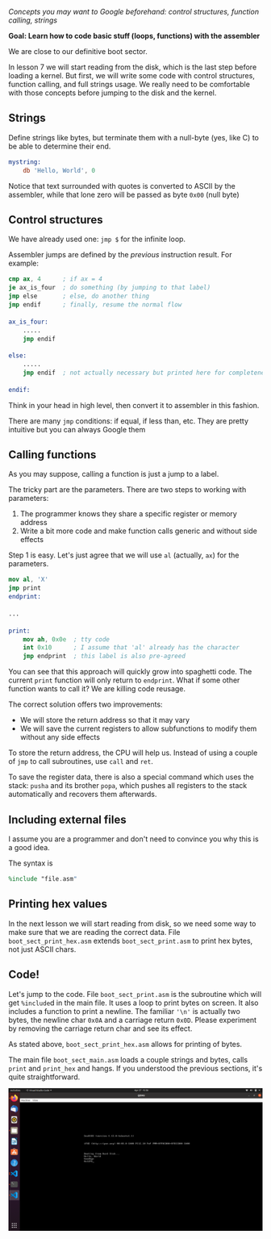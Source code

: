*Concepts you may want to Google beforehand: control structures,
function calling, strings*

**Goal: Learn how to code basic stuff (loops, functions) with the assembler**

We are close to our definitive boot sector.

In lesson 7 we will start reading from the disk, which is the last step before
loading a kernel. But first, we will write some code with control structures,
function calling, and full strings usage. We really need to be comfortable with
those concepts before jumping to the disk and the kernel.


Strings
-------

Define strings like bytes, but terminate them with a null-byte (yes, like C)
to be able to determine their end.

```nasm
mystring:
    db 'Hello, World', 0
```

Notice that text surrounded with quotes is converted to ASCII by the assembler,
while that lone zero will be passed as byte `0x00` (null byte)


Control structures
------------------

We have already used one: `jmp $` for the infinite loop.

Assembler jumps are defined by the *previous* instruction result. For example:

```nasm
cmp ax, 4      ; if ax = 4
je ax_is_four  ; do something (by jumping to that label)
jmp else       ; else, do another thing
jmp endif      ; finally, resume the normal flow

ax_is_four:
    .....
    jmp endif

else:
    .....
    jmp endif  ; not actually necessary but printed here for completeness

endif:
```

Think in your head in high level, then convert it to assembler in this fashion.

There are many `jmp` conditions: if equal, if less than, etc. They are pretty 
intuitive but you can always Google them


Calling functions
-----------------

As you may suppose, calling a function is just a jump to a label.

The tricky part are the parameters. There are two steps to working with parameters:

1. The programmer knows they share a specific register or memory address
2. Write a bit more code and make function calls generic and without side effects

Step 1 is easy. Let's just agree that we will use `al` (actually, `ax`) for the parameters.

```nasm
mov al, 'X'
jmp print
endprint:

...

print:
    mov ah, 0x0e  ; tty code
    int 0x10      ; I assume that 'al' already has the character
    jmp endprint  ; this label is also pre-agreed
```

You can see that this approach will quickly grow into spaghetti code. The current
`print` function will only return to `endprint`. What if some other function
wants to call it? We are killing code reusage.

The correct solution offers two improvements:

- We will store the return address so that it may vary
- We will save the current registers to allow subfunctions to modify them
  without any side effects

To store the return address, the CPU will help us. Instead of using a couple of
`jmp` to call subroutines, use `call` and `ret`.

To save the register data, there is also a special command which uses the stack: `pusha`
and its brother `popa`, which pushes all registers to the stack automatically and
recovers them afterwards.


Including external files
------------------------

I assume you are a programmer and don't need to convince you why this is
a good idea.

The syntax is
```nasm
%include "file.asm"
```


Printing hex values
-------------------

In the next lesson we will start reading from disk, so we need some way
to make sure that we are reading the correct data. File `boot_sect_print_hex.asm`
extends `boot_sect_print.asm` to print hex bytes, not just ASCII chars.


Code! 
-----

Let's jump to the code. File `boot_sect_print.asm` is the subroutine which will
get `%include`d in the main file. It uses a loop to print bytes on screen.
It also includes a function to print a newline. The familiar `'\n'` is
actually two bytes, the newline char `0x0A` and a carriage return `0x0D`. Please
experiment by removing the carriage return char and see its effect.

As stated above, `boot_sect_print_hex.asm` allows for printing of bytes.

The main file `boot_sect_main.asm` loads a couple strings and bytes,
calls `print` and `print_hex` and hangs. If you understood
the previous sections, it's quite straightforward.

<img src="https://github.com/rahulmool/OS_from_scratch_using_ubuntu/blob/main/05-bootsector-functions-strings/Screenshot%20from%202022-04-27%2015-58-50.png?raw=true"></img>